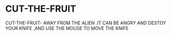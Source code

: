 # CUT-THE-FRUIT
CUT-THE-FRUIT- AWAY FROM THE ALIEN .IT CAN BE ANGRY AND DESTOY YOUR KNIFE ,AND USE THE MOUSE TO MOVE THE KNIFE
